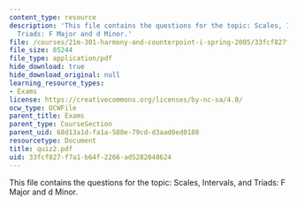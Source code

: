 ```yaml
---
content_type: resource
description: 'This file contains the questions for the topic: Scales, Intervals, and
  Triads: F Major and d Minor.'
file: /courses/21m-301-harmony-and-counterpoint-i-spring-2005/33fcf827f7a1b64f2266ad5282048624_quiz2.pdf
file_size: 85244
file_type: application/pdf
hide_download: true
hide_download_original: null
learning_resource_types:
- Exams
license: https://creativecommons.org/licenses/by-nc-sa/4.0/
ocw_type: OCWFile
parent_title: Exams
parent_type: CourseSection
parent_uid: 68d13a1d-fa1a-588e-79cd-d3aad0ed0188
resourcetype: Document
title: quiz2.pdf
uid: 33fcf827-f7a1-b64f-2266-ad5282048624
---
```

This file contains the questions for the topic: Scales, Intervals, and Triads: F Major and d Minor.